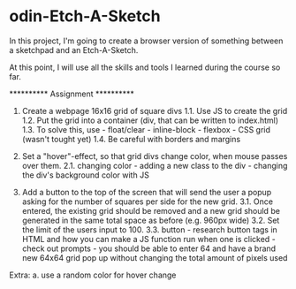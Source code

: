 # odin-Etch-A-Sketch

In this project, I'm going to create a browser version of something
between a sketchpad and an Etch-A-Sketch.

At this point, I will use all the skills and tools I learned during the course
so far. 

********** Assignment **********

1. Create a webpage 16x16 grid of square divs
1.1. Use JS to create the grid
1.2. Put the grid into a container (div, that can be written to index.html)
1.3. To solve this, use
        - float/clear
        - inline-block
        - flexbox
        - CSS grid (wasn't tought yet)
1.4. Be careful with borders and margins

2. Set a "hover"-effect, so that grid divs change color, when mouse passes over them.
2.1. changing color
        - adding a new class to the div
        - changing the div's background color with JS

3. Add a button to the top of the screen that will send the user a popup asking for the number of squares per side for the new grid.
3.1. Once entered, the existing grid should be removed and a new grid should be generated in the same total space as before (e.g. 960px wide)
3.2. Set the limit of the users input to 100.
3.3. button
        - research button tags in HTML and how you can make a JS function run when one is clicked
        - check out prompts
        - you should be able to enter 64 and have a brand new 64x64 grid pop up without changing the total amount of pixels used

Extra:
a. use a random color for hover change